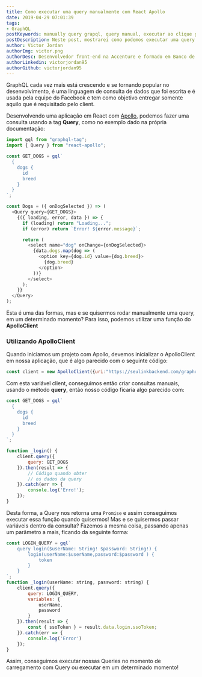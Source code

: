 ```yaml
---
title: Como executar uma query manualmente com React Apollo
date: 2019-04-29 07:01:39
tags:
- GraphQL
postKeywords: manually query grapql, query manual, executar ao clique graphql, react apollo, react graphql
postDescription: Neste post, mostrarei como podemos executar uma query manualmente com o React Apollo, de forma que você possa executar em alguma ação, sem ser apenas no momento de carregamento da página.
author: Victor Jordan
authorImg: victor.png
authorDesc: Desenvolvedor front-end na Accenture e formado em Banco de Dados pela Fatec, apaixonado por usabilidade, performance e UX!
authorLinkedin: victorjordan95
authorGithub: victorjordan95
---
```


GraphQL cada vez mais está crescendo e se tornando popular no desenvolvimento, é uma linguagem de consulta de dados que foi escrita e é usada pela equipe do Facebook e tem como objetivo entregar somente aquilo que é requisitado pelo client.

Desenvolvendo uma aplicação em React com [Apollo](https://www.apollographql.com/), podemos fazer uma consulta usando a tag **Query**, como no exemplo dado na própria documentação: 

<!-- more -->

```javascript
import gql from "graphql-tag";
import { Query } from "react-apollo";

const GET_DOGS = gql`
  {
    dogs {
      id
      breed
    }
  }
`;

const Dogs = ({ onDogSelected }) => (
  <Query query={GET_DOGS}>
    {({ loading, error, data }) => {
      if (loading) return "Loading...";
      if (error) return `Error! ${error.message}`;

      return (
        <select name="dog" onChange={onDogSelected}>
          {data.dogs.map(dog => (
            <option key={dog.id} value={dog.breed}>
              {dog.breed}
            </option>
          ))}
        </select>
      );
    }}
  </Query>
);
```

Esta é uma das formas, mas e se quisermos rodar manualmente uma query, em um determinado momento? Para isso, podemos utilizar uma função do **ApolloClient**

### Utilizando ApolloClient

Quando iniciamos um projeto com Apollo, devemos inicializar o ApolloClient em nossa aplicação, que é algo parecido com o seguinte código:

```javascript
const client = new ApolloClient({uri:"https://seulinkbackend.com/graphql"});
```

Com esta variável client, conseguimos então criar consultas manuais, usando o método **query**, então nosso código ficaria algo parecido com:

```javascript
const GET_DOGS = gql`
  {
    dogs {
      id
      breed
    }
  }
`;

function _login() {
    client.query({
        query: GET_DOGS
    }).then(result => {
        // Código quando obter
        // os dados da query
    }).catch(err => {
        console.log('Erro!');
    });
}
```

Desta forma, a Query nos retorna uma `Promise` e assim conseguimos executar essa função quando quisermos!
Mas e se quisermos passar variáveis dentro da consulta? Fazemos a mesma coisa, passando apenas um parâmetro a mais, ficando da seguinte forma:

```javascript
const LOGIN_QUERY = gql`
    query login($userName: String! $password: String!) {
        login(userName:$userName,password:$password ) {
            token
        }
    }
`;
function _login(userName: string, password: string) {
    client.query({
        query: LOGIN_QUERY,
        variables: {
            userName,
            password
        }
    }).then(result => {
        const { ssoToken } = result.data.login.ssoToken;
    }).catch(err => {
        console.log('Error')
    });
}
```

Assim, conseguimos executar nossas Queries no momento de carregamento com Query ou executar em um determinado momento!

